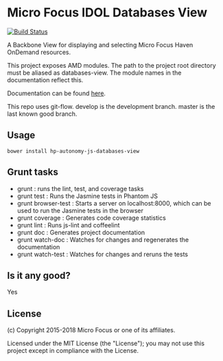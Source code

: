 # Micro Focus IDOL Databases View

[![Build Status](https://travis-ci.org/microfocus-idol/js-databases-view.svg?branch=master)](https://travis-ci.org/microfocus-idol/js-databases-view)

A Backbone View for displaying and selecting Micro Focus Haven OnDemand resources.

This project exposes AMD modules. The path to the project root directory must be aliased as databases-view. The module names
in the documentation reflect this.

Documentation can be found [here](http://microfocus-idol.github.io/js-databases-view).

This repo uses git-flow. develop is the development branch. master is the last known good branch.

## Usage
    bower install hp-autonomy-js-databases-view
    
## Grunt tasks
* grunt : runs the lint, test, and coverage tasks
* grunt test : Runs the Jasmine tests in Phantom JS
* grunt browser-test : Starts a server on localhost:8000, which can be used to run the Jasmine tests in the browser
* grunt coverage : Generates code coverage statistics
* grunt lint : Runs js-lint and coffeelint
* grunt doc : Generates project documentation
* grunt watch-doc : Watches for changes and regenerates the documentation
* grunt watch-test : Watches for changes and reruns the tests
    
## Is it any good?
Yes

## License

(c) Copyright 2015-2018 Micro Focus or one of its affiliates.

Licensed under the MIT License (the "License"); you may not use this project except in compliance with the License.

